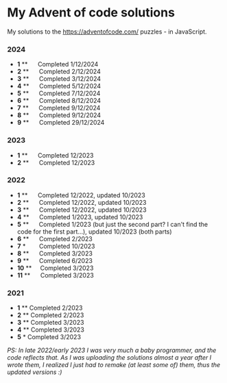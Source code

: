 # My Advent of code solutions

My solutions to the https://adventofcode.com/ puzzles - in JavaScript.

### 2024

- **1** \*\* &nbsp;&nbsp;&nbsp;&nbsp; Completed 1/12/2024
- **2** \*\* &nbsp;&nbsp;&nbsp;&nbsp; Completed 2/12/2024
- **3** \*\* &nbsp;&nbsp;&nbsp;&nbsp; Completed 3/12/2024
- **4** \*\* &nbsp;&nbsp;&nbsp;&nbsp; Completed 5/12/2024
- **5** \*\* &nbsp;&nbsp;&nbsp;&nbsp; Completed 7/12/2024
- **6** \*\* &nbsp;&nbsp;&nbsp;&nbsp; Completed 8/12/2024
- **7** \*\* &nbsp;&nbsp;&nbsp;&nbsp; Completed 9/12/2024
- **8** \*\* &nbsp;&nbsp;&nbsp;&nbsp; Completed 9/12/2024
- **9** \*\* &nbsp;&nbsp;&nbsp;&nbsp; Completed 29/12/2024

### 2023

- **1** \*\* &nbsp;&nbsp;&nbsp;&nbsp; Completed 12/2023
- **2** \*\* &nbsp;&nbsp;&nbsp;&nbsp; Completed 12/2023

### 2022

- **1** \*\* &nbsp;&nbsp;&nbsp;&nbsp; Completed 12/2022, updated 10/2023
- **2** \*\* &nbsp;&nbsp;&nbsp;&nbsp; Completed 12/2022, updated 10/2023
- **3** \*\* &nbsp;&nbsp;&nbsp;&nbsp; Completed 12/2022, updated 10/2023
- **4** \*\* &nbsp;&nbsp;&nbsp;&nbsp; Completed 1/2023, updated 10/2023
- **5** \*\* &nbsp;&nbsp;&nbsp;&nbsp; Completed 1/2023 (but just the second part? I can't find the code for the first part...), updated 10/2023 (both parts)
- **6** \*\* &nbsp;&nbsp;&nbsp;&nbsp; Completed 2/2023
- **7** \* &nbsp;&nbsp;&nbsp;&nbsp;&nbsp;&nbsp; Completed 10/2023
- **8** \*\*&nbsp;&nbsp;&nbsp;&nbsp;&nbsp; Completed 3/2023
- **9** \*\*&nbsp;&nbsp;&nbsp;&nbsp;&nbsp; Completed 6/2023
- **10** \*\* &nbsp;&nbsp;&nbsp;&nbsp;Completed 3/2023
- **11** \*\* &nbsp;&nbsp;&nbsp;&nbsp; Completed 3/2023

### 2021

- **1** \*\* Completed 2/2023
- **2** \*\* Completed 2/2023
- **3** \*\* Completed 3/2023
- **4** \*\* Completed 3/2023
- **5** \* Completed 3/2023

<em>PS: In late 2022/early 2023 I was very much a baby programmer, and the code reflects that. As I was uploading the solutions almost a year after I wrote them, I realized I just had to remake (at least some of) them, thus the updated versions :) </em>
